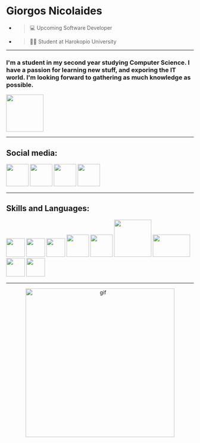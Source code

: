 # Giorgos Nicolaides

 -    >💻 Upcoming Software Developer 
 -    >👨‍🎓 Student at Harokopio University
---
### I'm a student in my second year studying Computer Science. I have a passion for learning new stuff, and exporing the IT world. I'm looking forward to gathering as much knowledge as possible.
<p allgn="left">
<img width=100pxl src="https://encrypted-tbn0.gstatic.com/images?q=tbn:ANd9GcRfIDGdplNCyiqGh9nqCuySl-E-BcZFA2-PKQ&usqp=CAU">

---
## Social media:
<p allign="left">
<a href="https://www.linkedin.com/in/giorgos-nicolaides-89a561231/">
<img width=60pxl src=https://upload.wikimedia.org/wikipedia/commons/thumb/c/ca/LinkedIn_logo_initials.png/640px-LinkedIn_logo_initials.png></a>
<a href="https://www.instagram.com/giorgos.nicolaides/">
<img width=60pxl src="https://png.pngtree.com/png-clipart/20180626/ourmid/pngtree-instagram-icon-instagram-logo-png-image_3584852.png"></a>
<a href="https://www.facebook.com/giorgos.nicolaides.927/">
<img width=60pxl src="https://www.edigitalagency.com.au/wp-content/uploads/Facebook-logo-blue-circle-large-transparent-png.png"></a>
<a href="https://twitter.com/g_nicolaides02">
<img width=60pxl src="https://upload.wikimedia.org/wikipedia/commons/thumb/6/6f/Logo_of_Twitter.svg/512px-Logo_of_Twitter.svg.png?20220821125553"></a>

---

## Skills and Languages:

<p allign="left">
<img width=50pxl src="https://upload.wikimedia.org/wikipedia/commons/1/19/C_Logo.png">
<img width=50pxl src="https://upload.wikimedia.org/wikipedia/commons/thumb/1/18/ISO_C%2B%2B_Logo.svg/1822px-ISO_C%2B%2B_Logo.svg.png">
<img width=50pxl src="https://brandslogos.com/wp-content/uploads/images/large/java-logo-1.png">
<img width=60pxl src="https://upload.wikimedia.org/wikipedia/commons/thumb/6/61/HTML5_logo_and_wordmark.svg/512px-HTML5_logo_and_wordmark.svg.png">
<img width=60pxl src="https://e1.pngegg.com/pngimages/326/868/png-clipart-css3-badge-blue-and-white-css-icon-thumbnail.png">
<img width=100pxl src="https://1000logos.net/wp-content/uploads/2020/09/JavaScript-Logo.png">
<img width=100pxl height=60pxl src="https://www.nicepng.com/png/detail/383-3839776_node-js-icon-png.png">
<img width=50pxl src="https://w7.pngwing.com/pngs/234/329/png-transparent-python-logo-thumbnail.png">
<img width=50pxl src="https://cdn.freebiesupply.com/logos/large/2x/mips-logo-png-transparent.png">
</p>

----



<p ><center><img allign="center" alt="gif" width=400pxl src="https://media1.giphy.com/media/qgQUggAC3Pfv687qPC/200.webp?cid=ecf05e47ehtw56c2trzu2rfw8dtw2bmd25q06zj4lqx4os9g&rid=200.webp&ct=g"></center></p>
